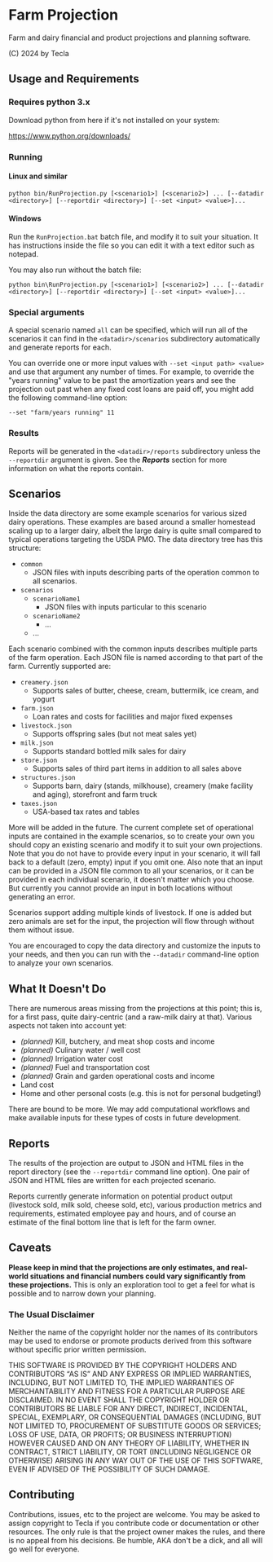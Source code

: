 # Farm Projection

Farm and dairy financial and product projections and planning software.

(C) 2024 by Tecla

## Usage and Requirements

### Requires python 3.x

Download python from here if it's not installed on your system:

https://www.python.org/downloads/

### Running

#### Linux and similar

`python bin/RunProjection.py [<scenario1>] [<scenario2>] ... [--datadir <directory>] [--reportdir <directory>] [--set <input> <value>]...`

#### Windows

Run the `RunProjection.bat` batch file, and modify it to suit your situation. It has instructions inside the file so you can edit it with a text editor such as notepad.

You may also run without the batch file:

`python bin\RunProjection.py [<scenario1>] [<scenario2>] ... [--datadir <directory>] [--reportdir <directory>] [--set <input> <value>]...`

### Special arguments

A special scenario named `all` can be specified, which will run all of the scenarios it can find in the `<datadir>/scenarios` subdirectory automatically and generate reports for each.

You can override one or more input values with `--set <input path> <value>` and use that argument any number of times. For example, to override the "years running" value to be past the amortization years and see the projection out past when any fixed cost loans are paid off, you might add the following command-line option:

`--set "farm/years running" 11`

### Results

Reports will be generated in the `<datadir>/reports` subdirectory unless the `--reportdir` argument is given. See the ***Reports*** section for more information on what the reports contain.

## Scenarios

Inside the data directory are some example scenarios for various sized dairy operations. These examples are based around a smaller homestead scaling up to a larger dairy, albeit the large dairy is quite small compared to typical operations targeting the USDA PMO. The data directory tree has this structure:

* `common`
  * JSON files with inputs describing parts of the operation common to all scenarios.
* `scenarios`
  * `scenarioName1`
    * JSON files with inputs particular to this scenario
  * `scenarioName2`
    * ...
  * ...

Each scenario combined with the common inputs describes multiple parts of the farm operation. Each JSON file is named according to that part of the farm. Currently supported are:

* `creamery.json`
  * Supports sales of butter, cheese, cream, buttermilk, ice cream, and yogurt
* `farm.json`
  * Loan rates and costs for facilities and major fixed expenses
* `livestock.json`
  * Supports offspring sales (but not meat sales yet)
* `milk.json`
  * Supports standard bottled milk sales for dairy
* `store.json`
  * Supports sales of third part items in addition to all sales above
* `structures.json`
  * Supports barn, dairy (stands, milkhouse), creamery (make facility and aging), storefront and farm truck
* `taxes.json`
  * USA-based tax rates and tables

More will be added in the future. The current complete set of operational inputs are contained in the example scenarios, so to create your own you should copy an existing scenario and modify it to suit your own projections. Note that you do not have to provide every input in your scenario, it will fall back to a default (zero, empty) input if you omit one. Also note that an input can be provided in a JSON file common to all your scenarios, or it can be provided in each individual scenario, it doesn't matter which you choose. But currently you cannot provide an input in both locations without generating an error.

Scenarios support adding multiple kinds of livestock. If one is added but zero animals are set for the input, the projection will flow through without them without issue.

You are encouraged to copy the data directory and customize the inputs to your needs, and then you can run with the `--datadir` command-line option to analyze your own scenarios.

## What It Doesn't Do

There are numerous areas missing from the projections at this point; this is, for a first pass, quite dairy-centric (and a raw-milk dairy at that). Various aspects not taken into account yet:

* *(planned)* Kill, butchery, and meat shop costs and income
* *(planned)* Culinary water / well cost
* *(planned)* Irrigation water cost
* *(planned)* Fuel and transportation cost
* *(planned)* Grain and garden operational costs and income
* Land cost
* Home and other personal costs (e.g. this is not for personal budgeting!)

There are bound to be more. We may add computational workflows and make available inputs for these types of costs in future development.

## Reports

The results of the projection are output to JSON and HTML files in the report directory (see the `--reportdir` command line option). One pair of JSON and HTML files are written for each projected scenario.

Reports currently generate information on potential product output (livestock sold, milk sold, cheese sold, etc), various production metrics and requirements, estimated employee pay and hours, and of course an estimate of the final bottom line that is left for the farm owner.

## Caveats

**Please keep in mind that the projections are only estimates, and real-world situations and financial numbers could vary significantly from these projections.** This is only an exploration tool to get a feel for what is possible and to narrow down your planning.

### The Usual Disclaimer

Neither the name of the copyright holder nor the names of its contributors may be used to endorse or promote products derived from this software without specific prior written permission.

THIS SOFTWARE IS PROVIDED BY THE COPYRIGHT HOLDERS AND CONTRIBUTORS “AS IS” AND ANY EXPRESS OR IMPLIED WARRANTIES, INCLUDING, BUT NOT LIMITED TO, THE IMPLIED WARRANTIES OF MERCHANTABILITY AND FITNESS FOR A PARTICULAR PURPOSE ARE DISCLAIMED. IN NO EVENT SHALL THE COPYRIGHT HOLDER OR CONTRIBUTORS BE LIABLE FOR ANY DIRECT, INDIRECT, INCIDENTAL, SPECIAL, EXEMPLARY, OR CONSEQUENTIAL DAMAGES (INCLUDING, BUT NOT LIMITED TO, PROCUREMENT OF SUBSTITUTE GOODS OR SERVICES; LOSS OF USE, DATA, OR PROFITS; OR BUSINESS INTERRUPTION) HOWEVER CAUSED AND ON ANY THEORY OF LIABILITY, WHETHER IN CONTRACT, STRICT LIABILITY, OR TORT (INCLUDING NEGLIGENCE OR OTHERWISE) ARISING IN ANY WAY OUT OF THE USE OF THIS SOFTWARE, EVEN IF ADVISED OF THE POSSIBILITY OF SUCH DAMAGE.

## Contributing

Contributions, issues, etc to the project are welcome. You may be asked to assign copyright to Tecla if you contribute code or documentation or other resources. The only rule is that the project owner makes the rules, and there is no appeal from his decisions. Be humble, AKA don't be a dick, and all will go well for everyone.
